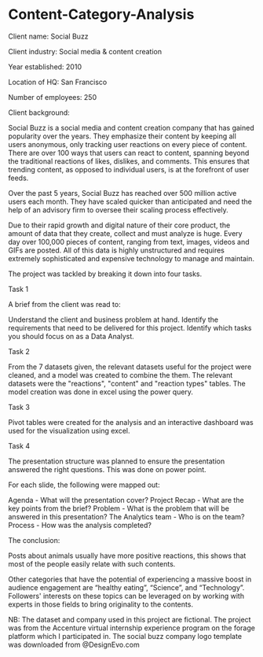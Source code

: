 # Content-Category-Analysis

Client name: Social Buzz

Client industry: Social media & content creation

Year established: 2010

Location of HQ: San Francisco

Number of employees: 250

Client background:

Social Buzz is a social media and content creation company that has gained popularity over the years. They emphasize their content by keeping all users anonymous, only tracking user reactions on every piece of content. There are over 100 ways that users can react to content, spanning beyond the traditional reactions of likes, dislikes, and comments. This ensures that trending content, as opposed to individual users, is at the forefront of user feeds.

Over the past 5 years, Social Buzz has reached over 500 million active users each month. They have scaled quicker than anticipated and need the help of an advisory firm to oversee their scaling process effectively.

Due to their rapid growth and digital nature of their core product, the amount of data that they create, collect and must analyze is huge. Every day over 100,000 pieces of content, ranging from text, images, videos and GIFs are posted. All of this data is highly unstructured and requires extremely sophisticated and expensive technology to manage and maintain. 

The project was tackled by breaking it down into four tasks.

Task 1

A brief from the client was read to:

Understand the client and business problem at hand.
Identify the requirements that need to be delivered for this project.
Identify which tasks you should focus on as a Data Analyst.

Task 2

From the 7 datasets given, the relevant datasets useful for the project were cleaned, and a model was created to combine the them. The relevant datasets were the "reactions", "content" and "reaction types" tables. The model creation was done in excel using the power query.

Task 3

Pivot tables were created for the analysis and an interactive dashboard was used for the visualization using excel.

Task 4

The presentation structure was planned to ensure the presentation answered the right questions. This was done on power point.

For each slide, the following were mapped out: 

Agenda - What will the presentation cover?
Project Recap - What are the key points from the brief?
Problem - What is the problem that will be answered in this presentation?
The Analytics team - Who is on the team?
Process - How was the analysis completed?



The conclusion:

Posts about animals usually have more positive reactions, this shows that most of the people easily relate with such contents.

Other categories that have the potential of experiencing a massive boost in  audience engagement are “healthy eating”, “Science”, and “Technology”. Followers' interests on these topics can be leveraged on by working with experts in those fields to bring originality to the contents.



NB:
The dataset and company used in this project are fictional. The project was from the Accenture virtual internship experience program on the forage platform which I participated in.
The social buzz company logo template was downloaded from @DesignEvo.com
